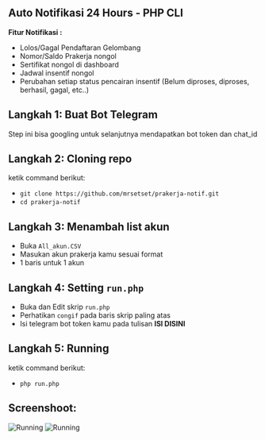 ## Auto Notifikasi 24 Hours - PHP CLI
**Fitur Notifikasi :**
- Lolos/Gagal Pendaftaran Gelombang
- Nomor/Saldo Prakerja nongol
- Sertifikat nongol di dashboard
- Jadwal insentif nongol
- Perubahan setiap status pencairan insentif (Belum diproses, diproses, berhasil, gagal, etc..)

## Langkah 1: Buat Bot Telegram
Step ini bisa googling untuk selanjutnya mendapatkan bot token dan chat_id

## Langkah 2: Cloning repo
ketik command berikut:
- `git clone https://github.com/mrsetset/prakerja-notif.git`
- `cd prakerja-notif`

## Langkah 3: Menambah list akun
- Buka `All_akun.CSV`
- Masukan akun prakerja kamu sesuai format
- 1 baris untuk 1 akun

## Langkah 4: Setting `run.php`
- Buka dan Edit skrip `run.php`
- Perhatikan `congif` pada baris skrip paling atas
- Isi telegram bot token kamu pada tulisan **ISI DISINI**

## Langkah 5: Running 
ketik command berikut:
- `php run.php`

## Screenshoot:

![Running](https://i.imgur.com/dheEAgz.png)
![Running](https://i.imgur.com/ftk8nI8.png)
